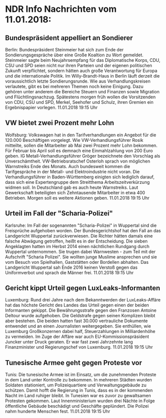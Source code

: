 # NDR Info Nachrichten vom 11.01.2018:


## Bundespräsident appelliert an Sondierer
Berlin: Bundespräsident Steinmeier hat sich zum Ende der Sondierungsgespräche über eine Große Koaltion zu Wort gemeldet. Steinmeier sagte beim Neujahrsempfang für das Diplomatische Korps, CDU, CSU und SPD seien nicht nur ihren Parteien und der eigenen politischen Zukunft verpflichtet, sondern hätten auch große Verantwortung für Europa und die internationale Politik. Im Willy-Brandt-Haus in Berlin läuft derzeit die voraussichtlich letzte Sondierungsrunde. Wie aus Verhandlungskreisen verlautete, gibt es bei mehreren Themen noch keine Einigung. Dazu gehören unter anderem die Bereiche Steuern und Finanzen sowie Migration und Flüchtlingsnachzug. Spätestens morgen früh wollen die Vorsitzenden von CDU, CSU und SPD, Merkel, Seehofer und Schulz, ihren Gremien ein Ergebnispapier vorlegen. 11.01.2018 19:15 Uhr 

## VW bietet zwei Prozent mehr Lohn
Wolfsburg: Volkswagen hat in den Tarifverhandlungen ein Angebot für die 120.000 Beschäftigen vorgelegt. Wie VW-Verhandlungsführer Rosik mitteilte, sollen die Mitarbeiter ab Mai zwei Prozent mehr Lohn bekommen. Für Februar bis April soll es demnach eine Einmahlzahlung von 200 Euro geben. IG Metall-Verhandlungsführer Gröger bezeichnete den Vorschlag als Unverschämtheit. VW-Betriebsratschef Osterloh sprach von möglichen Warnstreiks Ende des Monats. Auch bundesweit kommen die Tarifgespräche in der Metall- und Elektroindustrie nicht voran. Die Verhandlungsführer in Baden-Württemberg einigten sich lediglich darauf, dass sich eine Expertengruppe dem Streitthema Arbeitszeitverkürzung widmen soll. In Deutschland gab es auch heute Warnstreiks. Laut Gewerkschaft beteiligten sich Zehntausende Mitarbeiter in etwa 400 Betrieben. Morgen soll es weitere Aktionen geben. 11.01.2018 19:15 Uhr 

## Urteil im Fall der "Scharia-Polizei"
Karlsruhe: Im Fall der sogenannten "Scharia-Polizei" in Wuppertal sind die Freisprüche aufgehoben worden. Der Bundesgerichtshof hat den Fall an das Landgericht Wuppertal zurückverwiesen. Die Richter hätten damals eine falsche Abwägung getroffen, heißt es in der Entscheidung. Die sieben Angeklagten hatten im Herbst 2014 einen nächtlichen Rundgang durch Wuppertal unternommen. Sie trugen dabei Warnwesten - zum Teil mit der Aufschrift "Scharia Polizei". Sie wollten junge Muslime ansprechen und sie vom Besuch von Spielhallen, Gaststätten oder Bordellen abhalten. Das Landgericht Wuppertal sah Ende 2016 keinen Verstoß gegen das Uniformverbot und sprach die Männer frei. 11.01.2018 19:15 Uhr 

## Gericht kippt Urteil gegen LuxLeaks-Informanten
Luxemburg:		Rund drei Jahre nach dem Bekanntwerden der LuxLeaks-Affäre hat das höchste Gericht des Landes das Urteil gegen einen der beiden Informanten gekippt. Die Bewährungsstrafe gegen den Franzosen Antoine Deltour wurde aufgehoben. Die Geldstrafe gegen seinen Komplizen bleibt aber bestehen. Die beiden hatten fast 30.000 vertrauliche Dokumente entwendet und an einen Journalisten weitergegeben. Sie enthüllen, wie Luxemburg Großkonzernen dabei half, Steuerzahlungen in Milliardenhöhe zu vermeiden. Im Zuge der Affäre war auch EU-Kommissionspräsident Juncker unter Druck geraten. Er war fast zwei Jahrzehnte lang Finanzminister und Regierungschef von Luxemburg. 11.01.2018 19:15 Uhr 

## Tunesische Armee geht gegen Proteste vor
Tunis:	Die tunesische Armee ist im Einsatz, um die zunehmenden Proteste in dem Land unter Kontrolle zu bekommen. In mehreren Städten wurden Soldaten stationiert, um Polizeiquartiere und Verwaltungsgebäude zu schützen. Damit hofft die Regierung in Tunis, dass es in der kommenden Nacht im Land ruhiger bleibt. In Tunesien war es zuvor zu gewaltsamen Protesten gekommen. Laut Innenministerium wurden drei Nächte in Folge öffentliche Gebäude beschädigt und Geschäfte geplündert. Die Polizei nahm hunderte Menschen fest. 11.01.2018 19:15 Uhr 

